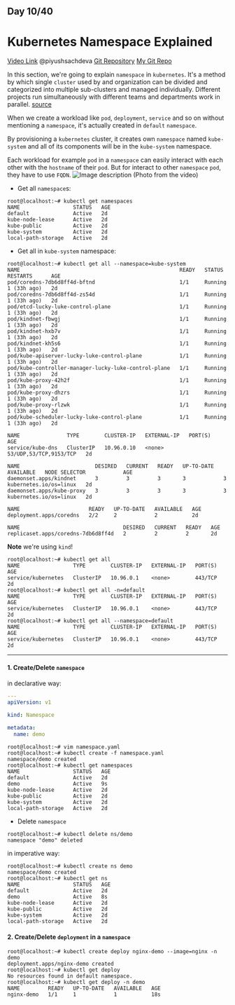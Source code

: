 ## Day 10/40
# Kubernetes Namespace Explained
[Video Link](https://www.youtube.com/watch?v=yVLXIydlU_0)
@piyushsachdeva 
[Git Repository](https://github.com/piyushsachdeva/CKA-2024/)
[My Git Repo](https://github.com/sina14/40daysofkubernetes)


In this section, we're going to explain `namespace` in `kubernetes`.
It's a method by which single `cluster` used by and organization can be divided and categorized into multiple sub-clusters and managed individually. Different projects run simultaneously with different teams and departments work in parallel. [source](https://www.armosec.io/glossary/kubernetes-namespace/)

When we create a workload like `pod`, `deployment`, `service` and so on without mentioning a `namespace`, it's actually created in `default` `namespace`.

By provisioning a `kubernetes` cluster, it creates own `namespace` named `kube-system` and all of its components will be in the `kube-system` namespace.

Each workload for example `pod` in a `namespace` can easily interact with each other with the `hostname` of their `pod`. But for interact to other `namespace` `pod`, they have to use `FQDN`.
![Image description](https://dev-to-uploads.s3.amazonaws.com/uploads/articles/fl5lmqiqjrrx0hhistuj.png)
(Photo from the video)

- Get all `namespace`s:
```cosnole
root@localhost:~# kubectl get namespaces
NAME                 STATUS   AGE
default              Active   2d
kube-node-lease      Active   2d
kube-public          Active   2d
kube-system          Active   2d
local-path-storage   Active   2d
```
- Get all in `kube-system` namespace:
```console
root@localhost:~# kubectl get all --namespace=kube-system
NAME                                                   READY   STATUS    RESTARTS      AGE
pod/coredns-7db6d8ff4d-bftnd                           1/1     Running   1 (33h ago)   2d
pod/coredns-7db6d8ff4d-zs54d                           1/1     Running   1 (33h ago)   2d
pod/etcd-lucky-luke-control-plane                      1/1     Running   1 (33h ago)   2d
pod/kindnet-fbwgj                                      1/1     Running   1 (33h ago)   2d
pod/kindnet-hxb7v                                      1/1     Running   1 (33h ago)   2d
pod/kindnet-kh5s6                                      1/1     Running   1 (33h ago)   2d
pod/kube-apiserver-lucky-luke-control-plane            1/1     Running   1 (33h ago)   2d
pod/kube-controller-manager-lucky-luke-control-plane   1/1     Running   1 (33h ago)   2d
pod/kube-proxy-42h2f                                   1/1     Running   1 (33h ago)   2d
pod/kube-proxy-dhzrs                                   1/1     Running   1 (33h ago)   2d
pod/kube-proxy-rlzwk                                   1/1     Running   1 (33h ago)   2d
pod/kube-scheduler-lucky-luke-control-plane            1/1     Running   1 (33h ago)   2d

NAME               TYPE        CLUSTER-IP   EXTERNAL-IP   PORT(S)                  AGE
service/kube-dns   ClusterIP   10.96.0.10   <none>        53/UDP,53/TCP,9153/TCP   2d

NAME                        DESIRED   CURRENT   READY   UP-TO-DATE   AVAILABLE   NODE SELECTOR            AGE
daemonset.apps/kindnet      3         3         3       3            3           kubernetes.io/os=linux   2d
daemonset.apps/kube-proxy   3         3         3       3            3           kubernetes.io/os=linux   2d

NAME                      READY   UP-TO-DATE   AVAILABLE   AGE
deployment.apps/coredns   2/2     2            2           2d

NAME                                 DESIRED   CURRENT   READY   AGE
replicaset.apps/coredns-7db6d8ff4d   2         2         2       2d
```
**Note** we're using `kind`!

```console
root@localhost:~# kubectl get all
NAME                 TYPE        CLUSTER-IP   EXTERNAL-IP   PORT(S)   AGE
service/kubernetes   ClusterIP   10.96.0.1    <none>        443/TCP   2d
root@localhost:~# kubectl get all -n=default
NAME                 TYPE        CLUSTER-IP   EXTERNAL-IP   PORT(S)   AGE
service/kubernetes   ClusterIP   10.96.0.1    <none>        443/TCP   2d
root@localhost:~# kubectl get all --namespace=default
NAME                 TYPE        CLUSTER-IP   EXTERNAL-IP   PORT(S)   AGE
service/kubernetes   ClusterIP   10.96.0.1    <none>        443/TCP   2d
```

---

#### 1. Create/Delete `namespace`
in declarative way:
```yaml
---
apiVersion: v1

kind: Namespace

metadata:
  name: demo
```

```console
root@localhost:~# vim namespace.yaml
root@localhost:~# kubectl create -f namespace.yaml
namespace/demo created
root@localhost:~# kubectl get namespaces
NAME                 STATUS   AGE
default              Active   2d
demo                 Active   9s
kube-node-lease      Active   2d
kube-public          Active   2d
kube-system          Active   2d
local-path-storage   Active   2d

```

- Delete `namespace`
```console
root@localhost:~# kubectl delete ns/demo
namespace "demo" deleted
```

in imperative way:
```console
root@localhost:~# kubectl create ns demo
namespace/demo created
root@localhost:~# kubectl get ns
NAME                 STATUS   AGE
default              Active   2d
demo                 Active   8s
kube-node-lease      Active   2d
kube-public          Active   2d
kube-system          Active   2d
local-path-storage   Active   2d
```

#### 2. Create/Delete `deployment` in a `namespace`
```console
root@localhost:~# kubectl create deploy nginx-demo --image=nginx -n demo
deployment.apps/nginx-demo created
root@localhost:~# kubectl get deploy
No resources found in default namespace.
root@localhost:~# kubectl get deploy -n demo
NAME         READY   UP-TO-DATE   AVAILABLE   AGE
nginx-demo   1/1     1            1           18s

```








